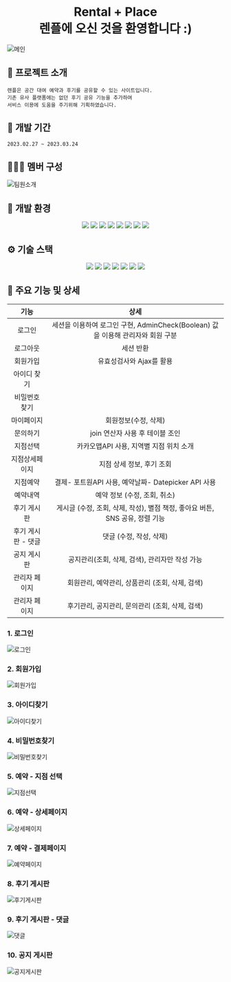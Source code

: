 <h1 align="center"> Rental + Place <br>
                    렌플에 오신 것을 환영합니다 :)</h1>
                    
![메인](https://user-images.githubusercontent.com/119269754/227856544-66e0203e-7577-49dc-9fa5-2920f85a3110.PNG)


## :convenience_store: 프로젝트 소개
```
렌플은 공간 대여 예약과 후기를 공유할 수 있는 사이트입니다.
기존 유사 플랫폼에는 없던 후기 공유 기능을 추가하여
서비스 이용에 도움을 주기위해 기획하였습니다.
```


## 📅 개발 기간
```
2023.02.27 ~ 2023.03.24
```


## 🧑‍🤝‍🧑 멤버 구성
![팀원소개](https://user-images.githubusercontent.com/119269754/227847290-16754e52-916f-443b-b802-14fa3732133f.PNG)

## 🧰 개발 환경 
<p align="center">
  <img src="https://img.shields.io/badge/Spring-6DB33F?style=flat-square&logo=Spring&logoColor=white"> <img src="https://img.shields.io/badge/Ecplise IDE-2C2255?style=flat-square&logo=Eclipse IDE&logoColor=white"> <img src="https://img.shields.io/badge/Visual Studio Code-007ACC?style=flat-square&logo=Visual Studio Code&logoColor=white"> 
<img src="https://img.shields.io/badge/Apache Maven-C71A36?style=flat-square&logo=Apache Maven&logoColor=white"> <img src="https://img.shields.io/badge/apache tomcat-F8DC75?style=flat-square&logo=apachetomcat&logoColor=white"> <img src="https://img.shields.io/badge/Mybatis-181717?style=flat-square&logo=Mybatis&logoColor=white">  <img src="https://img.shields.io/badge/GIT-F05032?style=flat-square&logo=GIT&logoColor=white"> <img src="https://img.shields.io/badge/GitHub-181717?style=flat-square&logo=GitHub&logoColor=white">
<p>

## ⚙️ 기술 스택
<p align="center">
  <img src="https://img.shields.io/badge/JAVA-007396?style=flat-square&logo=java&logoColor=white"> <img src="https://img.shields.io/badge/javascript-F7DF1E?style=flat-   square&logo=javascript&logoColor=black"> <img src="https://img.shields.io/badge/html-E34F26?style=flat-square&logo=html5&logoColor=white"> <img           src="https://img.shields.io/badge/css-1572B6?style=flat-square&logo=css3&logoColor=white"> <img src="https://img.shields.io/badge/bootstrap-7952B3?style=flat-    square&logo=bootstrap&logoColor=white"> <img src="https://img.shields.io/badge/oracle-F80000?style=flat-square&logo=oracle&logoColor=white"> <img src="https://img.shields.io/badge/Ajax-7D929E?style=flat-square&logo=Mybatis&logoColor=white">
  
<p>


## 🔨 주요 기능 및 상세

|기능|상세|
|:--:|:--:|
|로그인| 세션을 이용하여 로그인 구현, AdminCheck(Boolean) 값을 이용해 관리자와 회원 구분 |
|로그아웃| 세션 반환|
|회원가입| 유효성검사와 Ajax를 활용|
|아이디 찾기| |
|비밀번호 찾기| |
|마이페이지| 회원정보(수정, 삭제) 
|문의하기| join 연산자 사용 후 테이블 조인|
|지점선택| 카카오맵API 사용, 지역별 지점 위치 소개|
|지점상세페이지| 지점 상세 정보, 후기 조회|
|지점예약| 결제- 포트원API 사용, 예약날짜- Datepicker API 사용|
|예약내역| 예약 정보 (수정, 조회, 취소)|
|후기 게시판| 게시글 (수정, 조회, 삭제, 작성), 별점 책정, 좋아요 버튼, SNS 공유, 정렬 기능|
|후기 게시판 - 댓글| 댓글 (수정, 작성, 삭제)|
|공지 게시판| 공지관리(조회, 삭제, 검색), 관리자만 작성 가능|  
|관리자 페이지| 회원관리, 예약관리, 상품관리 (조회, 삭제, 검색)
|관리자 페이지| 후기관리, 공지관리, 문의관리 (조회, 삭제, 검색)

### 1. 로그인
![로그인](https://user-images.githubusercontent.com/119269754/227854409-410f64fd-a3c0-4db9-b61d-b1e9047adec9.PNG)
<br>

### 2. 회원가입
![회원가입](https://user-images.githubusercontent.com/119269754/227854412-a3297d3d-4560-4d91-8048-38db4107ab63.PNG)
<br>

### 3. 아이디찾기	
![아이디찾기](https://user-images.githubusercontent.com/119269754/227854427-d5d1c45f-120d-466f-9c44-2ca2b0b78ba5.PNG)
<br>

### 4. 비밀번호찾기
![비밀번호찾기](https://user-images.githubusercontent.com/119269754/227854430-b96c6ace-c76a-4de7-87b7-57aee43fc4aa.PNG)

### 5. 예약 - 지점 선택
![지점선택](https://user-images.githubusercontent.com/119269754/227855461-9e68c7cc-1640-42ab-9c48-3d5c7019485b.PNG)
### 6. 예약 - 상세페이지	
![상세페이지](https://user-images.githubusercontent.com/119269754/227854445-3c68ae07-78b7-4e9c-8273-24976b35293c.PNG)

### 7. 예약 - 결제페이지
![예약페이지](https://user-images.githubusercontent.com/119269754/227854454-28f6847e-de20-4149-994f-e23e3dac700e.PNG)

### 8. 후기 게시판
![후기게시판](https://user-images.githubusercontent.com/119269754/227854467-13ec3c01-e447-421f-9d6c-9d285d419966.PNG)

### 9. 후기 게시판 - 댓글
![댓글](https://user-images.githubusercontent.com/119269754/227854478-bcb722ac-cff3-408a-827a-06f223f48cfb.jpg)

### 10. 공지 게시판
![공지게시판](https://user-images.githubusercontent.com/119269754/227854485-c9efc0fb-34e8-4738-a3d2-3b40f07bf425.PNG)
  

